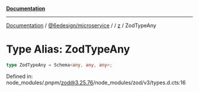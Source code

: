 [**Documentation**](../../../../../README.md)

***

[Documentation](../../../../../README.md) / [@6edesign/microservice](../../../README.md) / [](../../../README.md) / [z](../README.md) / ZodTypeAny

# Type Alias: ZodTypeAny

```ts
type ZodTypeAny = Schema<any, any, any>;
```

Defined in: node\_modules/.pnpm/zod@3.25.76/node\_modules/zod/v3/types.d.cts:16

